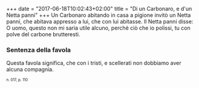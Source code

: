 +++
date = "2017-06-18T10:02:43+02:00"
title = "Di un Carbonaro, e d'un Netta panni"
+++
Un Carbonaro abitando in casa a pigione invitò un Netta panni, che abitava
appresso a lui, che con lui abitasse. Il Netta panni disse: O uomo, questo non
mi saria utile alcuno, perchè ciò che io polissi, tu con polve del carbone
brutteresti.

### Sentenza della favola
Questa favola significa, che con i tristi, e scellerati non dobbiamo aver
alcuna compagnia.

<sub><sub>n. 017, p. 110<sub><sub>
